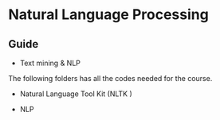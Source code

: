 # Natural Language Processing

## Guide

* Text mining & NLP 


The following folders has all the codes needed for the course.

* Natural Language Tool Kit (NLTK  )

* NLP